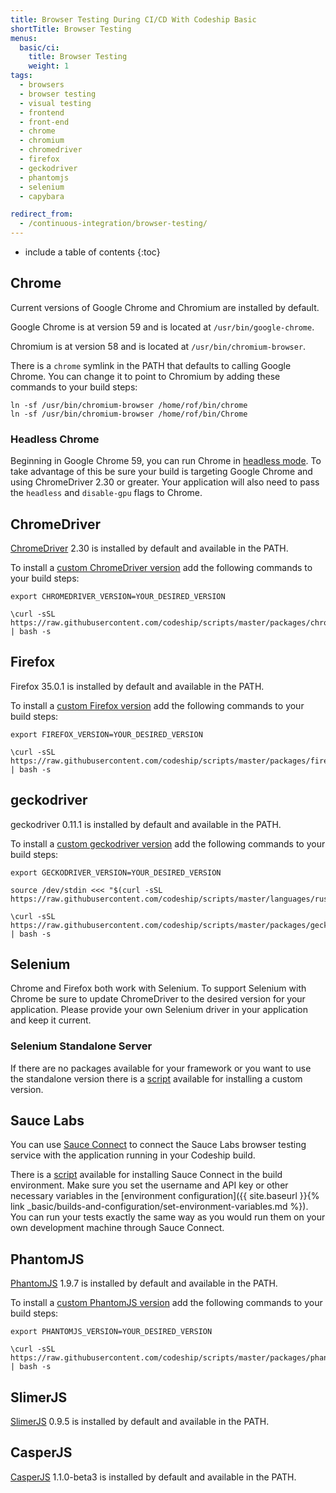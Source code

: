 ```yaml
---
title: Browser Testing During CI/CD With Codeship Basic
shortTitle: Browser Testing
menus:
  basic/ci:
    title: Browser Testing
    weight: 1
tags:
  - browsers
  - browser testing
  - visual testing
  - frontend
  - front-end
  - chrome
  - chromium
  - chromedriver
  - firefox
  - geckodriver
  - phantomjs
  - selenium
  - capybara

redirect_from:
  - /continuous-integration/browser-testing/
---
```


* include a table of contents
{:toc}

## Chrome
Current versions of Google Chrome and Chromium are installed by default.

Google Chrome is at version 59 and is located at `/usr/bin/google-chrome`.

Chromium is at version 58 and is located at `/usr/bin/chromium-browser`.

There is a `chrome` symlink in the PATH that defaults to calling Google Chrome. You can change it to point to Chromium by adding these commands to your build steps:

```
ln -sf /usr/bin/chromium-browser /home/rof/bin/chrome
ln -sf /usr/bin/chromium-browser /home/rof/bin/Chrome
```

### Headless Chrome
Beginning in Google Chrome 59, you can run Chrome in [headless mode](https://developers.google.com/web/updates/2017/04/headless-chrome). To take advantage of this be sure your build is targeting Google Chrome and using ChromeDriver 2.30 or greater.  Your application will also need to pass the `headless` and `disable-gpu` flags to Chrome.

## ChromeDriver
[ChromeDriver](https://sites.google.com/a/chromium.org/chromedriver) 2.30 is installed by default and available in the PATH.

To install a [custom ChromeDriver version](https://github.com/codeship/scripts/blob/master/packages/chromedriver.sh) add the following commands to your build steps:

```
export CHROMEDRIVER_VERSION=YOUR_DESIRED_VERSION

\curl -sSL https://raw.githubusercontent.com/codeship/scripts/master/packages/chromedriver.sh | bash -s
```

## Firefox
Firefox 35.0.1 is installed by default and available in the PATH.

To install a [custom Firefox version](https://github.com/codeship/scripts/blob/master/packages/firefox.sh) add the following commands to your build steps:

```
export FIREFOX_VERSION=YOUR_DESIRED_VERSION

\curl -sSL https://raw.githubusercontent.com/codeship/scripts/master/packages/firefox.sh | bash -s
```

## geckodriver
geckodriver 0.11.1 is installed by default and available in the PATH.

To install a [custom geckodriver version](https://github.com/codeship/scripts/blob/master/packages/geckodriver.sh) add the following commands to your build steps:

```
export GECKODRIVER_VERSION=YOUR_DESIRED_VERSION

source /dev/stdin <<< "$(curl -sSL https://raw.githubusercontent.com/codeship/scripts/master/languages/rust.sh)"

\curl -sSL https://raw.githubusercontent.com/codeship/scripts/master/packages/geckodriver.sh | bash -s
```

## Selenium
Chrome and Firefox both work with Selenium. To support Selenium with Chrome be sure to update ChromeDriver to the desired version for your application. Please provide your own Selenium driver in your application and keep it current.

### Selenium Standalone Server
If there are no packages available for your framework or you want to use the standalone version there is a [script](https://github.com/codeship/scripts/blob/master/packages/selenium_server.sh) available for installing a custom version.

## Sauce Labs
You can use [Sauce Connect](https://wiki.saucelabs.com/display/DOCS/Sauce+Connect+Proxy) to connect the Sauce Labs browser testing service with the application running in your Codeship build.

There is a [script](https://github.com/codeship/scripts/blob/master/packages/sauce_connect.sh) available for installing Sauce Connect in the build environment. Make sure you set the username and API key or other necessary variables in the [environment configuration]({{ site.baseurl }}{% link _basic/builds-and-configuration/set-environment-variables.md %}). You can run your tests exactly the same way as you would run them on your own development machine through Sauce Connect.

## PhantomJS
[PhantomJS](http://phantomjs.org) 1.9.7 is installed by default and available in the PATH.

To install a [custom PhantomJS version](https://github.com/codeship/scripts/blob/master/packages/phantomjs.sh) add the following commands to your build steps:

```
export PHANTOMJS_VERSION=YOUR_DESIRED_VERSION

\curl -sSL https://raw.githubusercontent.com/codeship/scripts/master/packages/phantomjs.sh | bash -s
```

## SlimerJS
[SlimerJS](https://slimerjs.org) 0.9.5 is installed by default and available in the PATH.

## CasperJS
[CasperJS](http://casperjs.org) 1.1.0-beta3 is installed by default and available in the PATH.
